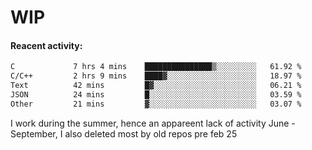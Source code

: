 # WIP

#### Reacent activity:
<!--START_SECTION:waka-->

```txt
C             7 hrs 4 mins    ███████████████▒░░░░░░░░░   61.92 %
C/C++         2 hrs 9 mins    ████▓░░░░░░░░░░░░░░░░░░░░   18.97 %
Text          42 mins         █▓░░░░░░░░░░░░░░░░░░░░░░░   06.21 %
JSON          24 mins         █░░░░░░░░░░░░░░░░░░░░░░░░   03.59 %
Other         21 mins         ▓░░░░░░░░░░░░░░░░░░░░░░░░   03.07 %
```

<!--END_SECTION:waka-->

I work during the summer, hence an appareent lack of activity June - September, I also deleted most by old repos pre feb 25
